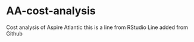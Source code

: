 # AA-cost-analysis
Cost analysis of Aspire Atlantic
this is a line from RStudio
Line added from Github
